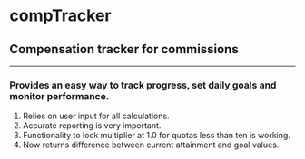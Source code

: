 # compTracker
## Compensation tracker for commissions
---
### Provides an easy way to track progress, set daily goals and monitor performance.
  1. Relies on user input for all calculations. 
  2. Accurate reporting is very important.
  3. Functionality to lock multiplier at 1.0 for quotas less than ten is working.
  4. Now returns difference between current attainment and goal values.

